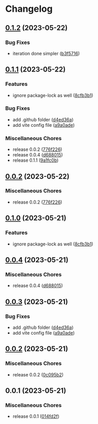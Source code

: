 # Changelog

## [0.1.2](https://github.com/santimirandarp/generator-mistery/compare/v0.1.1...v0.1.2) (2023-05-22)


### Bug Fixes

* iteration done simpler ([b3f5716](https://github.com/santimirandarp/generator-mistery/commit/b3f5716c26fa93db45f7e59d3f304d4a13388586))

## [0.1.1](https://github.com/santimirandarp/generator-mistery/compare/v0.0.2...v0.1.1) (2023-05-22)


### Features

* ignore package-lock as well ([8cfb3b1](https://github.com/santimirandarp/generator-mistery/commit/8cfb3b115b5e99c91d0aeefef0327680536608c7))


### Bug Fixes

* add .github folder ([d4ed36a](https://github.com/santimirandarp/generator-mistery/commit/d4ed36a524ebe3ade1eb017800a1782b1cb1a144))
* add vite config file ([a9a0ade](https://github.com/santimirandarp/generator-mistery/commit/a9a0adedea2ae1f390fab033e9cf4f7bf917a0e3))


### Miscellaneous Chores

* release 0.0.2 ([776f226](https://github.com/santimirandarp/generator-mistery/commit/776f226451993b32074dc5f43a7347f761b0c6c1))
* release 0.0.4 ([d688015](https://github.com/santimirandarp/generator-mistery/commit/d6880159735126b6f4fd93b9c791e99fecca25af))
* release 0.1.1 ([9a1fc0b](https://github.com/santimirandarp/generator-mistery/commit/9a1fc0b3e14e0095f57a47fd562bc60973789941))

## [0.0.2](https://github.com/santimirandarp/generator-mistery/compare/v0.1.0...v0.0.2) (2023-05-22)


### Miscellaneous Chores

* release 0.0.2 ([776f226](https://github.com/santimirandarp/generator-mistery/commit/776f226451993b32074dc5f43a7347f761b0c6c1))

## [0.1.0](https://github.com/santimirandarp/generator-mistery/compare/v0.0.4...v0.1.0) (2023-05-21)


### Features

* ignore package-lock as well ([8cfb3b1](https://github.com/santimirandarp/generator-mistery/commit/8cfb3b115b5e99c91d0aeefef0327680536608c7))

## [0.0.4](https://github.com/santimirandarp/generator-mistery/compare/v0.0.3...v0.0.4) (2023-05-21)


### Miscellaneous Chores

* release 0.0.4 ([d688015](https://github.com/santimirandarp/generator-mistery/commit/d6880159735126b6f4fd93b9c791e99fecca25af))

## [0.0.3](https://github.com/santimirandarp/generator-simple/compare/v0.0.2...v0.0.3) (2023-05-21)


### Bug Fixes

* add .github folder ([d4ed36a](https://github.com/santimirandarp/generator-simple/commit/d4ed36a524ebe3ade1eb017800a1782b1cb1a144))
* add vite config file ([a9a0ade](https://github.com/santimirandarp/generator-simple/commit/a9a0adedea2ae1f390fab033e9cf4f7bf917a0e3))

## [0.0.2](https://github.com/santimirandarp/generator-simple/compare/v0.0.1...v0.0.2) (2023-05-21)


### Miscellaneous Chores

* release 0.0.2 ([0c095b2](https://github.com/santimirandarp/generator-simple/commit/0c095b2a44c1e4757adea39ae09170b1b07113d7))

## 0.0.1 (2023-05-21)


### Miscellaneous Chores

* release 0.0.1 ([014fd2f](https://github.com/santimirandarp/generator-simple/commit/014fd2f40f17ca4f7bba879f1f7483f76ca022ab))
